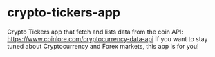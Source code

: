 # crypto-tickers-app
Crypto Tickers app that fetch and lists data from the coin API: https://www.coinlore.com/cryptocurrency-data-api
If you want to stay tuned about Cryptocurrency and Forex markets, this app is for you!
